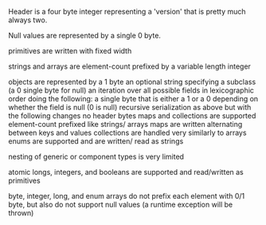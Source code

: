 Header is a four byte integer representing a 'version' that is pretty much always two.

Null values are represented by a single 0 byte.

primitives are written with fixed width

strings and arrays are element-count prefixed by a variable length integer

objects are represented by
    a 1 byte
    an optional string specifying a subclass (a 0 single byte for null)
    an iteration over all possible fields in lexicographic order doing the following:
        a single byte that is either a 1 or a 0 depending on whether the field is null (0 is null)
        recursive serialization as above but with the following changes
            no header bytes
            maps and collections are supported
                element-count prefixed like strings/ arrays
                maps are written alternating between keys and values
                collections are handled very similarly to arrays
            enums are supported and are written/ read as strings
            
nesting of generic or component types is very limited

atomic longs, integers, and booleans are supported and read/written as primitives

byte, integer, long, and enum arrays do not prefix each element with 0/1 byte, but also do not
support null values (a runtime exception will be thrown)